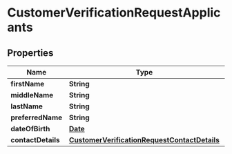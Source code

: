 

# CustomerVerificationRequestApplicants

## Properties

Name | Type | Description | Notes
------------ | ------------- | ------------- | -------------
**firstName** | **String** |  | 
**middleName** | **String** |  |  [optional]
**lastName** | **String** |  |  [optional]
**preferredName** | **String** |  |  [optional]
**dateOfBirth** | [**Date**](Date.md) |  | 
**contactDetails** | [**CustomerVerificationRequestContactDetails**](CustomerVerificationRequestContactDetails.md) |  | 




